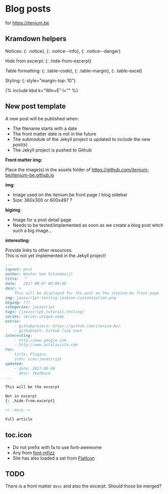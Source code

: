 Blog posts
==========
for https://itenium.be

## Kramdown helpers

Notices: {: .notice}, {: .notice--info}, {: .notice--danger}  

Hide from excerpt: {: .hide-from-excerpt}

Table formatting: {: .table-code}, {: .table-margin}, {: .table-excel}

Styling: {: style="margin-top: 10"}

 {% include kbd k="Win+E" l="" %}


## New post template

A new post will be published when: 

- The filename starts with a date
- The front matter date is not in the future
- The submodule of the Jekyll project is updated to include the new post(s)
- The Jekyll project is pushed to Github

**Front matter img:**  

Place the image(s) in the assets folder of https://github.com/itenium-be/itenium-be.github.io

**img**:  

- Image used on the itenium.be front page / blog sidebar
- Size: 360x300 or 600x497 ?

**bigimg**:  

- Image for a post detail page
- Needs to be tested/implemented as soon as we create a blog post witch such a big image...

**interesting**:  

Provide links to other resources.  
This is not yet implemented in the Jekyll project!


```md
---
layout: post
author: Wouter Van Schandevijl
title:  ""
date:   2017-08-07 00:00:00
desc: >
    This will be displayed for the post on the itenium.be front page
img: javascript-testing-jasmine-customization.png
bigimg: ???
categories: javascript
tags: [javascript,tutorial,testing]
series: series-unique-name
extras:
    - githubproject: https://github.com/itenium-be/
    - githubtext: Github link text
interesting:
    - http://www.google.com
    - http://www.astalavista.com
toc:
    title: Plugins
    icon: icon-javascript
updated:
    - date: 2017-08-08
      desc: feedback
---

This will be the excerpt

Not in excerpt
{: .hide-from-excerpt}

<!--more-->

Full article
```

## toc.icon

- Do not prefix with fa to use font-awewome
- Any from [font-mfizz](http://fizzed.com/oss/font-mfizz)
- Site has also loaded a set from [FlatIcon](https://itenium.be/vendor/flat-icon/flaticon.html)


## TODO

There is a front matter `desc` and also the excerpt.
Should those be merged?
